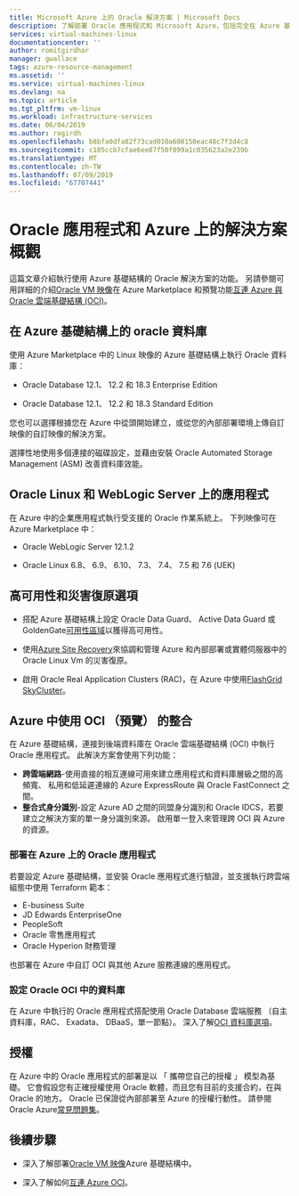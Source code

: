 ```yaml
---
title: Microsoft Azure 上的 Oracle 解決方案 | Microsoft Docs
description: 了解部署 Oracle 應用程式和 Microsoft Azure，包括完全在 Azure 基礎結構上執行，或使用跨雲端連線能力與 Oracle 雲端基礎結構 (OCI) 解決方案的選項。
services: virtual-machines-linux
documentationcenter: ''
author: romitgirdhar
manager: gwallace
tags: azure-resource-management
ms.assetid: ''
ms.service: virtual-machines-linux
ms.devlang: na
ms.topic: article
ms.tgt_pltfrm: vm-linux
ms.workload: infrastructure-services
ms.date: 06/04/2019
ms.author: rogirdh
ms.openlocfilehash: b8bfa0dfa82f73cad010a608150eac48c7f3d4c8
ms.sourcegitcommit: c105ccb7cfae6ee87f50f099a1c035623a2e239b
ms.translationtype: MT
ms.contentlocale: zh-TW
ms.lasthandoff: 07/09/2019
ms.locfileid: "67707441"
---
```

# <a name="overview-of-oracle-applications-and-solutions-on-azure"></a>Oracle 應用程式和 Azure 上的解決方案概觀

這篇文章介紹執行使用 Azure 基礎結構的 Oracle 解決方案的功能。 另請參閱可用詳細的介紹[Oracle VM 映像](oracle-vm-solutions.md)在 Azure Marketplace 和預覽功能[互連 Azure 與 Oracle 雲端基礎結構 (OCI)](oracle-oci-overview.md)。

## <a name="oracle-databases-on-azure-infrastructure"></a>在 Azure 基礎結構上的 oracle 資料庫

使用 Azure Marketplace 中的 Linux 映像的 Azure 基礎結構上執行 Oracle 資料庫：

* Oracle Database 12.1、 12.2 和 18.3 Enterprise Edition 

* Oracle Database 12.1、 12.2 和 18.3 Standard Edition 

您也可以選擇根據您在 Azure 中從頭開始建立，或從您的內部部署環境上傳自訂映像的自訂映像的解決方案。

選擇性地使用多個連接的磁碟設定，並藉由安裝 Oracle Automated Storage Management (ASM) 改善資料庫效能。

## <a name="applications-on-oracle-linux-and-weblogic-server"></a>Oracle Linux 和 WebLogic Server 上的應用程式

在 Azure 中的企業應用程式執行受支援的 Oracle 作業系統上。 下列映像可在 Azure Marketplace 中：

* Oracle WebLogic Server 12.1.2

* Oracle Linux 6.8、 6.9、 6.10、 7.3、 7.4、 7.5 和 7.6 (UEK)

## <a name="high-availability-and-disaster-recovery-options"></a>高可用性和災害復原選項

* 搭配 Azure 基礎結構上設定 Oracle Data Guard、 Active Data Guard 或 GoldenGate[可用性區域](../../../availability-zones/az-overview.md)以獲得高可用性。

* 使用[Azure Site Recovery](../../../site-recovery/site-recovery-overview.md)來協調和管理 Azure 和內部部署或實體伺服器中的 Oracle Linux Vm 的災害復原。 

* 啟用 Oracle Real Application Clusters (RAC)，在 Azure 中使用[FlashGrid SkyCluster](https://www.flashgrid.io/oracle-rac-in-azure/)。

## <a name="integration-of-azure-with-oci-preview"></a>Azure 中使用 OCI （預覽） 的整合

在 Azure 基礎結構，連接到後端資料庫在 Oracle 雲端基礎結構 (OCI) 中執行 Oracle 應用程式。 此解決方案會使用下列功能： 

* **跨雲端網路**-使用直接的相互連線可用來建立應用程式和資料庫層級之間的高頻寬、 私用和低延遲連線的 Azure ExpressRoute 與 Oracle FastConnect 之間。
* **整合式身分識別**-設定 Azure AD 之間的同盟身分識別和 Oracle IDCS，若要建立之解決方案的單一身分識別來源。 啟用單一登入來管理跨 OCI 與 Azure 的資源。

### <a name="deploy-oracle-applications-on-azure"></a>部署在 Azure 上的 Oracle 應用程式

若要設定 Azure 基礎結構，並安裝 Oracle 應用程式進行驗證，並支援執行跨雲端組態中使用 Terraform 範本：

* E-business Suite
* JD Edwards EnterpriseOne
* PeopleSoft
* Oracle 零售應用程式
* Oracle Hyperion 財務管理

也部署在 Azure 中自訂 OCI 與其他 Azure 服務連線的應用程式。

### <a name="set-up-oracle-databases-in-oci"></a>設定 Oracle OCI 中的資料庫

在 Azure 中執行的 Oracle 應用程式搭配使用 Oracle Database 雲端服務 （自主資料庫，RAC、 Exadata、 DBaaS，單一節點）。 深入了解[OCI 資料庫選項](https://docs.cloud.oracle.com/iaas/Content/Database/Concepts/databaseoverview.htm)。 
 

## <a name="licensing"></a>授權

在 Azure 中的 Oracle 應用程式的部署是以 「 攜帶您自己的授權 」 模型為基礎。 它會假設您有正確授權使用 Oracle 軟體，而且您有目前的支援合約，在與 Oracle 的地方。 Oracle 已保證從內部部署至 Azure 的授權行動性。 請參閱 Oracle Azure[常見問題集](https://www.oracle.com/cloud/technologies/oracle-azure-faq.html)。

## <a name="next-steps"></a>後續步驟

* 深入了解部署[Oracle VM 映像](oracle-vm-solutions.md)Azure 基礎結構中。

* 深入了解如何[互連 Azure OCI](oracle-oci-overview.md)。